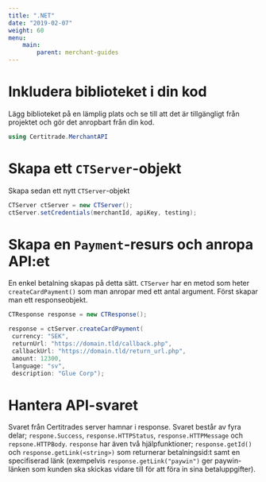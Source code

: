 ```yaml
---
title: ".NET"
date: "2019-02-07"
weight: 60
menu: 
    main:
        parent: merchant-guides
---
```


# Inkludera biblioteket i din kod

Lägg biblioteket på en lämplig plats och se till att det är tillgängligt från projektet och gör det anropbart från din kod.

```c#
using Certitrade.MerchantAPI
```

# Skapa ett `CTServer`-objekt

Skapa sedan ett nytt `CTServer`-objekt

```c#
CTServer ctServer = new CTServer();
ctServer.setCredentials(merchantId, apiKey, testing);
```

# Skapa en `Payment`-resurs och anropa API:et

En enkel betalning skapas på detta sätt. `CTServer` har en metod som heter `createCardPayment()` som man anropar med ett antal argument. Först skapar man ett responseobjekt.

```c#
CTResponse response = new CTResponse();

response = ctServer.createCardPayment(
 currency: "SEK",
 returnUrl: "https://domain.tld/callback.php",
 callbackUrl: "https://domain.tld/return_url.php",
 amount: 12300,
 language: "sv",
 description: "Glue Corp");
```

# Hantera API-svaret

Svaret från Certitrades server hamnar i response. Svaret består av fyra delar; `respone.Success`, `response.HTTPStatus`, `response.HTTPMessage` och `repsone.HTTPBody`. `response` har även två hjälpfunktioner; `response.getId()` och `response.getLink(<string>)` som returnerar betalningsid:t samt en specifiserad länk (exempelvis `response.getLink("paywin")` ger paywin-länken som kunden ska skickas vidare till för att föra in sina betaluppgifter).
